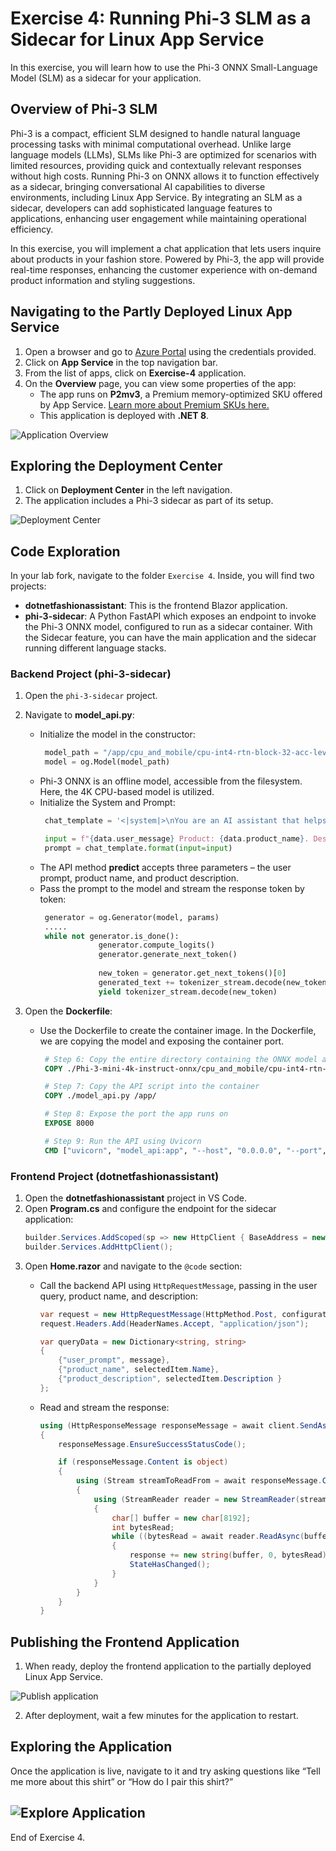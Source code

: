 
# Exercise 4: Running Phi-3 SLM as a Sidecar for Linux App Service

In this exercise, you will learn how to use the Phi-3 ONNX Small-Language Model (SLM) as a sidecar for your application.

## Overview of Phi-3 SLM

Phi-3 is a compact, efficient SLM designed to handle natural language processing tasks with minimal computational overhead. Unlike large language models (LLMs), SLMs like Phi-3 are optimized for scenarios with limited resources, providing quick and contextually relevant responses without high costs. Running Phi-3 on ONNX allows it to function effectively as a sidecar, bringing conversational AI capabilities to diverse environments, including Linux App Service. By integrating an SLM as a sidecar, developers can add sophisticated language features to applications, enhancing user engagement while maintaining operational efficiency.

In this exercise, you will implement a chat application that lets users inquire about products in your fashion store. Powered by Phi-3, the app will provide real-time responses, enhancing the customer experience with on-demand product information and styling suggestions.

## Navigating to the Partly Deployed Linux App Service

1. Open a browser and go to [Azure Portal](https://portal.azure.com) using the credentials provided.
2. Click on **App Service** in the top navigation bar.
3. From the list of apps, click on **Exercise-4** application.
4. On the **Overview** page, you can view some properties of the app:
   - The app runs on **P2mv3**, a Premium memory-optimized SKU offered by App Service. [Learn more about Premium SKUs here.](https://azure.microsoft.com/pricing/details/app-service/)
   - This application is deployed with **.NET 8**.

  ![Application Overview](./images/Exercise-4-overview.jpg)
## Exploring the Deployment Center

1. Click on **Deployment Center** in the left navigation.
2. The application includes a Phi-3 sidecar as part of its setup.

![Deployment Center](./images/Exercise-4-DC.jpg)
## Code Exploration

In your lab fork, navigate to the folder `Exercise 4`. Inside, you will find two projects:

- **dotnetfashionassistant**: This is the frontend Blazor application.
- **phi-3-sidecar**: A Python FastAPI which exposes an endpoint to invoke the Phi-3 ONNX model, configured to run as a sidecar container. With the Sidecar feature, you can have the main application and the sidecar running different language stacks.

### Backend Project (phi-3-sidecar)

1. Open the `phi-3-sidecar` project.
2. Navigate to **model_api.py**:
   - Initialize the model in the constructor:
     ```python
      model_path = "/app/cpu_and_mobile/cpu-int4-rtn-block-32-acc-level-4"
      model = og.Model(model_path)
     ```
   - Phi-3 ONNX is an offline model, accessible from the filesystem. Here, the 4K CPU-based model is utilized.
   - Initialize the System  and Prompt:
     ```python
      chat_template = '<|system|>\nYou are an AI assistant that helps people find concise information about products. Keep your responses brief and focus on key points. Limit the number of product key features to no more than three.<|end|>\n<|user|>\n{input} <|end|>\n<|assistant|>'

      input = f"{data.user_message} Product: {data.product_name}. Description: {data.product_description}"
      prompt = chat_template.format(input=input)
     ```
   - The API method **predict** accepts three parameters – the user prompt, product name, and product description.
   - Pass the prompt to the model and stream the response token by token:
     ```python
      generator = og.Generator(model, params)
      .....
      while not generator.is_done():
                  generator.compute_logits()
                  generator.generate_next_token()
                  
                  new_token = generator.get_next_tokens()[0]
                  generated_text += tokenizer_stream.decode(new_token)
                  yield tokenizer_stream.decode(new_token)
     ```

3. Open the **Dockerfile**:
   - Use the Dockerfile to create the container image. In the Dockerfile, we are copying the model and exposing the container port.
     ```Dockerfile
      # Step 6: Copy the entire directory containing the ONNX model and its data files
      COPY ./Phi-3-mini-4k-instruct-onnx/cpu_and_mobile/cpu-int4-rtn-block-32-acc-level-4 /app/cpu_and_mobile/cpu-int4-rtn-block-32-acc-level-4

      # Step 7: Copy the API script into the container
      COPY ./model_api.py /app/

      # Step 8: Expose the port the app runs on
      EXPOSE 8000

      # Step 9: Run the API using Uvicorn
      CMD ["uvicorn", "model_api:app", "--host", "0.0.0.0", "--port", "8000"]
     ```

### Frontend Project (dotnetfashionassistant)

1. Open the **dotnetfashionassistant** project in VS Code.
2. Open **Program.cs** and configure the endpoint for the sidecar application:
   ```csharp
   builder.Services.AddScoped(sp => new HttpClient { BaseAddress = new Uri(builder.Configuration["FashionAssistantAPI:Url"] ?? "http://localhost:8000/predict") });
   builder.Services.AddHttpClient();
   ```
3. Open **Home.razor** and navigate to the `@code` section:
   - Call the backend API using `HttpRequestMessage`, passing in the user query, product name, and description:
     ```csharp
     var request = new HttpRequestMessage(HttpMethod.Post, configuration["FashionAssistantAPI:Url"]);
     request.Headers.Add(HeaderNames.Accept, "application/json");

     var queryData = new Dictionary<string, string>
     {
         {"user_prompt", message},
         {"product_name", selectedItem.Name},
         {"product_description", selectedItem.Description }
     };
     ```

   - Read and stream the response:
     ```csharp
     using (HttpResponseMessage responseMessage = await client.SendAsync(request, HttpCompletionOption.ResponseHeadersRead))
     {
         responseMessage.EnsureSuccessStatusCode();

         if (responseMessage.Content is object)
         {
             using (Stream streamToReadFrom = await responseMessage.Content.ReadAsStreamAsync())
             {
                 using (StreamReader reader = new StreamReader(streamToReadFrom))
                 {
                     char[] buffer = new char[8192];
                     int bytesRead;
                     while ((bytesRead = await reader.ReadAsync(buffer, 0, buffer.Length)) > 0)
                     {
                         response += new string(buffer, 0, bytesRead);
                         StateHasChanged();
                     }
                 }
             }
         }
     }
     ```

## Publishing the Frontend Application

1. When ready, deploy the frontend application to the partially deployed Linux App Service.

![Publish application](./images/Exercise-4-Deploy.jpg)

2. After deployment, wait a few minutes for the application to restart.

## Exploring the Application

Once the application is live, navigate to it and try asking questions like “Tell me more about this shirt” or “How do I pair this shirt?”

![Explore Application](./images/Exercise-4-answer.jpg)
---

End of Exercise 4.
